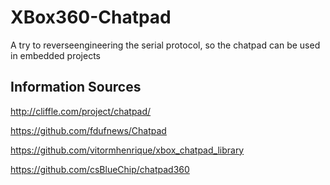 # XBox360-Chatpad
A try to reverseengineering the serial protocol, so the chatpad can be used in embedded projects

## Information Sources

http://cliffle.com/project/chatpad/

https://github.com/fdufnews/Chatpad

https://github.com/vitormhenrique/xbox_chatpad_library

https://github.com/csBlueChip/chatpad360
